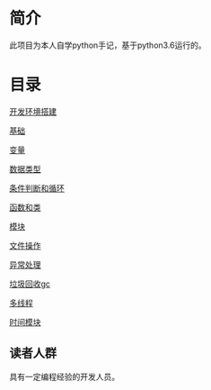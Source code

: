 # 简介

此项目为本人自学python手记，基于python3.6运行的。

# 目录

[开发环境搭建](开发环境搭建.md)

[基础](基础.md)

[变量](变量.md)

[数据类型](数据类型.md)

[条件判断和循环](条件判断和循环.md)

[函数和类](函数和类.md)

[模块](模块.md)

[文件操作](文件操作.md)

[异常处理](异常处理.md)

[垃圾回收gc](垃圾回收gc.md)

[多线程](多线程.md)

[时间模块](时间模块.md)

## 读者人群 ##
具有一定编程经验的开发人员。



